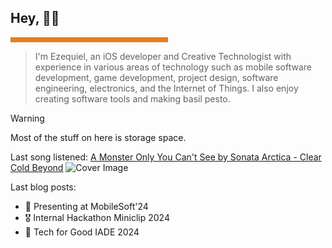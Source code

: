 <h2> Hey, 👋🏻 </h2><hr style='background-color:#e67e22;border-width:0;color:#000000;height:8px;line-height:0;text-align:left;width:50%;'/> <blockquote> I'm Ezequiel, an iOS developer and Creative Technologist with experience in various areas of technology such as mobile software development, game development, project design, software engineering, electronics, and the Internet of Things. I also enjoy creating software tools and making basil pesto. </blockquote> 

> [!WARNING]  
> Most of the stuff on here is storage space.


Last song listened: [A Monster Only You Can't See by Sonata Arctica - Clear Cold Beyond](https://www.last.fm/music/Sonata+Arctica/_/A+Monster+Only+You+Can%27t+See)
![Cover Image](https://lastfm.freetls.fastly.net/i/u/64s/cb5def8d6a94ab2e650fe543b18d5e2d.jpg)

Last blog posts:
- 📃 Presenting at MobileSoft'24
- 🎖️ Internal Hackathon Miniclip 2024
- 🥈 Tech for Good IADE 2024

